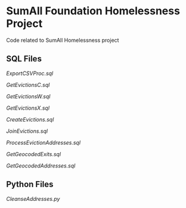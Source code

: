SumAll Foundation Homelessness Project
======================================

Code related to SumAll Homelessness project

SQL Files
---------

_ExportCSVProc.sql_

_GetEvictionsC.sql_

_GetEvictionsW.sql_

_GetEvictionsX.sql_

_CreateEvictions.sql_

_JoinEvictions.sql_

_ProcessEvictionAddresses.sql_

_GetGeocodedExits.sql_

_GetGeocodedAddresses.sql_


Python Files
------------
_CleanseAddresses.py_
